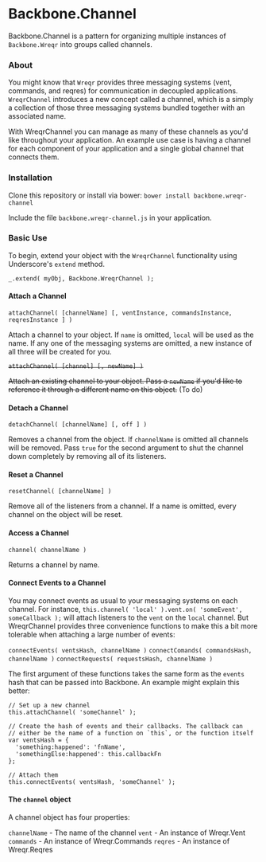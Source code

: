 Backbone.Channel
================

Backbone.Channel is a pattern for organizing multiple instances of `Backbone.Wreqr` into groups called channels.

### About

You might know that `Wreqr` provides three messaging systems (vent, commands, and reqres) for communication in decoupled applications. `WreqrChannel` introduces a new concept called a channel, which is a simply a collection of those three messaging systems bundled together with an associated name.

With WreqrChannel you can manage as many of these channels as you'd like throughout your application. An example use case is having a channel for each component of your application and a single global channel that connects them.

### Installation

Clone this repository or install via bower: `bower install backbone.wreqr-channel`

Include the file `backbone.wreqr-channel.js` in your application.

### Basic Use

To begin, extend your object with the `WreqrChannel` functionality using Underscore's `extend` method.

`_.extend( myObj, Backbone.WreqrChannel );`

#### Attach a Channel

`attachChannel( [channelName] [, ventInstance, commandsInstance, reqresInstance ] )`

Attach a channel to your object. If `name` is omitted, `local` will be used as the name. If any one of the messaging systems are omitted, a new instance of all three will be created for you.

~~`attachChannel( [channel] [, newName] )`~~

~~Attach an existing channel to your object. Pass a `newName` if you'd like to reference it through a different name on this object.~~ (To do)

#### Detach a Channel

`detachChannel( [channelName] [, off ] )`

Removes a channel from the object. If `channelName` is omitted all channels will be removed. Pass `true` for the second argument to shut the channel down completely by removing all of its listeners.

#### Reset a Channel

`resetChannel( [channelName] )`

Remove all of the listeners from a channel. If a name is omitted, every channel on the object will be reset.

#### Access a Channel

`channel( channelName )`

Returns a channel by name.

#### Connect Events to a Channel

You may connect events as usual to your messaging systems on each channel. For instance, `this.channel( 'local' ).vent.on( 'someEvent', someCallback );` will attach listeners to the `vent` on the `local` channel. But WreqrChannel provides three convenience functions to make this a bit more tolerable when attaching a large number of events:

`connectEvents( ventsHash, channelName )`
`connectComands( commandsHash, channelName )`
`connectRequests( requestsHash, channelName )`

The first argument of these functions takes the same form as the `events` hash that can be passed into Backbone. An example might explain this better:

```
// Set up a new channel
this.attachChannel( 'someChannel' );

// Create the hash of events and their callbacks. The callback can
// either be the name of a function on `this`, or the function itself
var ventsHash = {
  'something:happened': 'fnName',
  'somethingElse:happened': this.callbackFn
};

// Attach them
this.connectEvents( ventsHash, 'someChannel' );
```

#### The `channel` object

A channel object has four properties:

`channelName` - The name of the channel
`vent` - An instance of Wreqr.Vent
`commands` - An instance of Wreqr.Commands
`reqres` - An instance of Wreqr.Reqres
